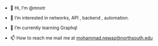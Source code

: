 - 👋 Hi, I’m @mnxtr
- 👀 I’m interested in networks, API , backend , automation.
- 🌱 I’m currently learning Graphql 

- 📫 How to reach me mail me at mohammad.newaz@northsouth.edu

<!---
mnxtr/mnxtr is a ✨ special ✨ repository because its `README.md` (this file) appears on your GitHub profile.
You can click the Preview link to take a look at your changes.
--->
